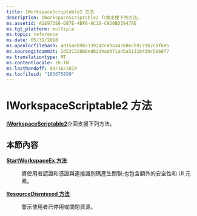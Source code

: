 ```yaml
---
title: IWorkspaceScriptable2 方法
description: IWorkspaceScriptable2 介面支援下列方法。
ms.assetid: A1E973E6-DB7E-4BF8-8C10-C920BD3947AE
ms.tgt_platform: multiple
ms.topic: reference
ms.date: 05/31/2018
ms.openlocfilehash: 4d15aeb9b5339242cd9a34700ecb9779b7caf695
ms.sourcegitcommit: 2d531328b6ed82d4ad971a45a5131b430c5866f7
ms.translationtype: MT
ms.contentlocale: zh-TW
ms.lasthandoff: 09/16/2019
ms.locfileid: "103675899"
---
```

# <a name="iworkspacescriptable2-methods"></a>IWorkspaceScriptable2 方法

[**IWorkspaceScriptable2**](/windows/desktop/api/workspaceruntime/nn-workspaceruntime-iworkspacescriptable2)介面支援下列方法。

## <a name="in-this-section"></a>本節內容

<dl> <dt>

[**StartWorkspaceEx 方法**](/windows/desktop/api/workspaceruntime/nf-workspaceruntime-iworkspacescriptable2-startworkspaceex)
</dt> <dd>

將使用者認證和憑證與連接識別碼產生關聯;也包含額外的安全性和 UI 元素。

</dd> <dt>

[**ResourceDismissed 方法**](/windows/desktop/api/workspaceruntime/nf-workspaceruntime-iworkspacescriptable2-resourcedismissed)
</dt> <dd>

警示使用者已停用或關閉資源。

</dd> </dl>

 

 





